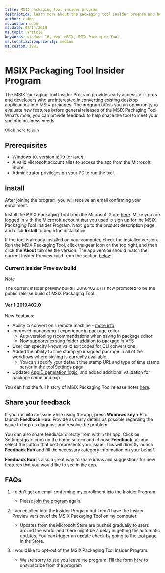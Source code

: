 ```yaml
---
title: MSIX packaging tool insider program
description: learn more about the packaging tool insider program and how to join
author: c-don
ms.author: cdon
ms.date: 02/14/2019
ms.topic: article
keywords: windows 10, uwp, MSIX, MSIX Packaging Tool
ms.localizationpriority: medium
ms.custom: 19H1
---
```


# MSIX Packaging Tool Insider Program

The MSIX Packaging Tool Insider Program provides early access to IT pros and developers who are interested in converting existing desktop applications into MSIX packages. The program offers you an opportunity to evaluate new features before general releases of the MSIX Packaging Tool. What’s more, you can provide feedback to help shape the tool to meet your specific business needs. 

<div class="nextstepaction"><p><a class="x-hidden-focus" href="https://aka.ms/MSIXPackagingPreviewProgram" data-linktype="external">Click here to join</a></p></div>

## Prerequisites
- Windows 10, version 1809 (or later).
- A valid Microsoft account alias to access the app from the Microsoft Store.
- Administrator privileges on your PC to run the tool.

## Install

After joining the program, you will receive an email confirming your enrollment. 

Install the MSIX Packaging Tool from the Microsoft Store [here](https://www.microsoft.com/en-us/p/msix-packaging-tool/9n5lw3jbcxkf). Make you are logged in with the Microsoft account that you used to sign up for the MSIX Packaging Tool Insider Program. Next, go to the product description page and click **Install** to begin the installation.

If the tool is already installed on your computer, check the installed version. Run the MSIX Packaging Tool, click the gear icon on the top right, and then click the **About** tab see the version. The app version should match the current Insider Preview build from the section [below](#current-insider-preview-build). 

### Current Insider Preview build 

> [!NOTE]
> The current insider preview build(1.2019.402.0) is now promoted to be the public release build of MSIX Packaging Tool. 

#### Ver 1.2019.402.0

New Features:

- Ability to convert on a remote machine - [more info](remote-conversion-setup.md)
- Improved management experience in package editor
    - Auto versioning recommendations when saving in package editor
    - Now supports existing folder addition to package in VFS
- User can specify known valid exit codes for CLI conversions
- Added the ability to time stamp your signed package in all of the workflows where signing is currently available 
    - You can specify your default time stamp URL and type of time stamp server in the tool Settings page
- Updated [AppID generation logic](release-notes/history.md#appid-generation-logic), and added additional validation for package name and app 

You can find the full history of MSIX Packaging Tool release notes [here](release-notes/history.md).

## Share your feedback 

If you run into an issue while using the app, press **Windows key + F** to launch **Feedback Hub**. Provide as many details as possible regarding the issue to help us diagnose and resolve the problem. 

You can also share feedback directly from within the app. Click on Settings(gear icon) on the home screen and choose **Feedback** tab and select the button that best represents your issue. This will directly launch **Feedback Hub** and fill the necessary category information on your behalf. 

**Feedback Hub** is also a great way to share ideas and suggestions for new features that you would like to see in the app.  

## FAQs

1. I didn't get an email confirming my enrollment into the Insider Program. 
    - Please [join the program](https://aka.ms/MSIXPackagingPreviewProgram) again.  

2. I am enrolled into the Insider Program but I don't have the Insider Preview version of the MSIX Packaging Tool on my computer. 
    - Updates from the Microsoft Store are pushed gradually to users around the world, and there might be a delay in getting the automatic updates. You can trigger an update check by going to the [tool page](https://www.microsoft.com/en-us/p/msix-packaging-tool/9n5lw3jbcxkf) in the Store. 
3. I would like to opt-out of the MSIX Packaging Tool Insider Program. 
    - We are sorry to see you leave the program. Fill the form [here](https://forms.office.com/Pages/ResponsePage.aspx?id=v4j5cvGGr0GRqy180BHbR-NSOqDz219PqoOqk5qxQEZUMlEwNVNKMDhNUVlKOVpTRTlVWFhMMThLQy4u) to unsubscribe from the program. 
